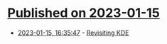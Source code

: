 # [Published on 2023-01-15](index.md)

* [2023-01-15, 16:35:47](https://news.ycombinator.com/item?id=34390655) - [Revisiting KDE](https://jackevansevo.github.io/revisiting-kde.html)
